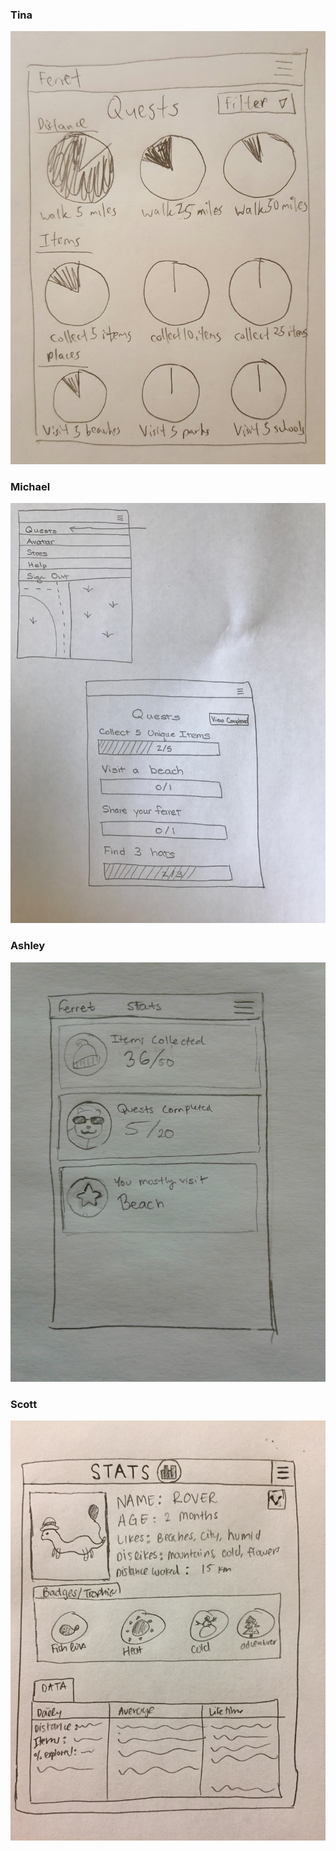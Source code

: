 ### Tina ###
![paper prototype 1](/images/paper-prototypes/paper-prototype2_tina.jpg)


### Michael ###
![paper prototype 2](/images/paper-prototypes/paper-prototype2_michael.jpeg)


### Ashley ###
![paper prototype 3](/images/paper-prototypes/paper-prototype2_ashley.jpg)


### Scott ###
![paper prototype 4](/images/paper-prototypes/paper-prototype2_scott.jpg)

